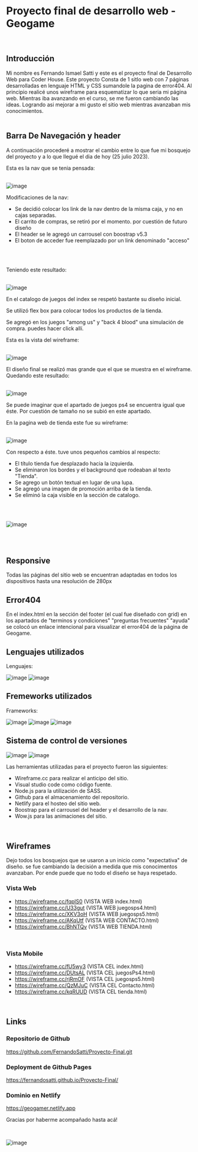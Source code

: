 <h1> Proyecto final de desarrollo web - Geogame</h1>
<br>

<h2>Introducción</h2>
Mi nombre es Fernando Ismael Satti y este es el proyecto final de Desarrollo Web para Coder House. Este proyecto Consta de 1 sitIo web con 7 páginas desarrolladas en lenguaje HTML y CSS sumandole la pagina de error404.
Al principio realicé unos wireframe para esquematizar lo que seria mi página web.
Mientras iba avanzando en el curso, se me fueron cambiando las ideas. Logrando asi mejorar a mi gusto el sitio web mientras avanzaban mis conocimientos.
<br>
<br>

<h2>Barra De Navegación y header</h2>
 A continuación procederé a mostrar el cambio entre lo que fue mi bosquejo del proyecto y a lo que llegué el dia de hoy (25 julio 2023).

 Esta es la nav que se tenia pensada:
<br>
<br>
 
![image](https://raw.githubusercontent.com/FernandoSatti/pre-entrega3/master/img-readme/wireframe-index.webp)

Modificaciones de la nav:
- Se decidió colocar los link de la nav dentro de la misma caja, y no en cajas separadas.
- El carrito de compras, se retiró por el momento. por cuestión de futuro diseño 
- El header se le agregó un carrousel con boostrap v5.3
- El boton de acceder fue reemplazado por un link denominado "acceso"
<br>
<br>

Teniendo este resultado:
<br>
<br>

![image](https://raw.githubusercontent.com/FernandoSatti/pre-entrega3/master/img-readme/wireframe-index-now.webp)

En el catalogo de juegos del index se respetó bastante su diseño inicial.

Se utilizó flex box para colocar todos los productos de la tienda.

Se agregó en los juegos "among us" y "back 4 blood" una simulación de compra. puedes hacer click allí.

 Esta es la vista del wireframe:
 <br>
<br>

![image](https://raw.githubusercontent.com/FernandoSatti/pre-entrega3/master/img-readme/wireframe-index-games.webp)

El diseño final se realizó mas grande que el que se muestra en el wireframe. Quedando este resultado:
<br>
<br>

![image](https://raw.githubusercontent.com/FernandoSatti/pre-entrega3/master/img-readme/games-now.webp)

Se puede imaginar que el apartado de juegos ps4 se encuentra igual que éste. Por cuestión de tamaño no se subió en este apartado.

En la pagina web de tienda este fue su wireframe:
<br>
<br>

![image](https://raw.githubusercontent.com/FernandoSatti/pre-entrega3/master/img-readme/wireframe-tienda.webp)

Con respecto a éste. tuve unos pequeños cambios al respecto:
- El título tienda fue desplazado hacia la izquierda.
- Se eliminaron los bordes y el background que rodeaban al texto "Tienda".
- Se agrego un botón textual en lugar de una lupa.
- Se agregó una imagen de promoción arriba de la tienda.
- Se eliminó la caja visible en la sección de catalogo.
<br>
<br>

![image](https://raw.githubusercontent.com/FernandoSatti/pre-entrega3/master/img-readme/tienda-now.webp)

<br>
<br>

<h2>Responsive</h2>

Todas las páginas del sitio web se encuentran adaptadas en todos los dispositivos hasta una resolución de 280px
<br>

<h2>Error404</h2>
En el index.html en la sección del footer (el cual fue diseñado con grid) en los apartados de "terminos y condiciones" "preguntas frecuentes" "ayuda" se colocó un enlace intencional
para visualizar el error404 de la página de Geogame.
<br>
<h2>Lenguajes utilizados</h2>

Lenguajes:

![image](https://raw.githubusercontent.com/FernandoSatti/pre-entrega3/master/img-readme/svg-readme/html5.svg)
![image](https://raw.githubusercontent.com/FernandoSatti/pre-entrega3/master/img-readme/svg-readme/css3.svg)

<h2>Fremeworks utilizados</h2>

Frameworks:

![image](https://raw.githubusercontent.com/FernandoSatti/pre-entrega3/master/img-readme/svg-readme/boostrap.svg)
![image](https://raw.githubusercontent.com/FernandoSatti/pre-entrega3/master/img-readme/svg-readme/nodejs.svg)
![image](https://raw.githubusercontent.com/FernandoSatti/pre-entrega3/master/img-readme/svg-readme/sass.svg)

<h2>Sistema de control de versiones</h2>

![image](https://raw.githubusercontent.com/FernandoSatti/pre-entrega3/master/img-readme/svg-readme/githubpages.svg)
![image](https://raw.githubusercontent.com/FernandoSatti/pre-entrega3/master/img-readme/svg-readme/github.svg)

Las herramientas utilizadas para el proyecto fueron las siguientes:
- Wireframe.cc para realizar el anticipo del sitio.
- Visual studio code como código fuente.
- Node.js para la utilización de SASS.
- Github para el almacenamiento del repositorio.
- Netlify para el hosteo del sitio web.
- Boostrap para el carrousel del header y el desarrollo de la nav.
- Wow.js para las animaciones del sitio.
<br>

<h2>Wireframes</h2>
Dejo todos los bosquejos que se usaron a un inicio como "expectativa" de diseño. se fue cambiando la decisión a medida que mis conocimentos avanzaban.
Por ende puede que no todo el diseño se haya respetado.

<h3>Vista Web</h3>

- https://wireframe.cc/fqplS0 (VISTA WEB index.html)       
- https://wireframe.cc/U33gut (VISTA WEB juegosps4.html)   
- https://wireframe.cc/XKV3oH (VISTA WEB juegosps5.html)   
- https://wireframe.cc/AKqUtf (VISTA WEB CONTACTO.html)    
- https://wireframe.cc/BhNTQv (VISTA WEB TIENDA.html)      
<br>

<h3>Vista Mobile</h3>

- https://wireframe.cc/fU5wy3 (VISTA CEL index.html)
- https://wireframe.cc/DUtsAL (VISTA CEL juegosPs4.html)
- https://wireframe.cc/rjRmOF (VISTA CEL juegosps5.html)
- https://wireframe.cc/QzMJuC (VISTA CEL Contacto.html)
- https://wireframe.cc/kqRUUD (VISTA CEL tienda.html)
<br>

<h2>Links</h2>

<h3>Repositorio de Github</h3>

https://github.com/FernandoSatti/Proyecto-Final.git

<h3>Deployment de Github Pages</h3>

https://fernandosatti.github.io/Proyecto-Final/

<h3>Dominio en Netlify</h3>

https://geogamer.netlify.app
<br>

Gracias por haberme acompañado hasta acá!

<br>

![image](https://github.com/FernandoSatti/pre-entrega3/blob/master/img-readme/jimcarrey.gif)
